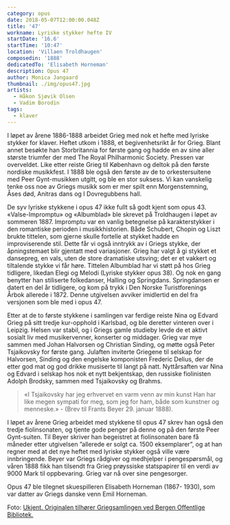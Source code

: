 ```yaml
---
category: opus
date: 2018-05-07T12:00:00.048Z
title: '47'
workname: Lyriske stykker hefte IV
startDate: '16.6'
startTime: '10:47'
location: 'Villaen Troldhaugen'
composedin: '1888'
dedicatedTo: 'Elisabeth Horneman'
description: Opus 47
author: Monica Jangaard
thumbnail: ./img/opus47.jpg
artists:
  - Håkon Sjøvik Olsen
  - Vadim Borodin
tags:
  - klaver
---
```

I løpet av årene 1886-1888 arbeidet Grieg med nok et hefte med lyriske stykker for klaver. Heftet utkom i 1888, et begivenhetsrikt år for Grieg. Blant annet besøkte han Storbritannia for første gang og hadde en av sine aller største triumfer der med The Royal Philharmonic Society. Pressen var overveldet. Like etter reiste Grieg til København og deltok på den første nordiske musikkfest. I 1888 ble også den første av de to orkestersuitene med Peer Gynt-musikken utgitt, og ble en stor suksess. Vi kan vanskelig tenke oss noe av Griegs musikk som er mer spilt enn Morgenstemning, Åses død, Anitras dans og I Dovregubbens hall.

De syv lyriske stykkene i opus 47 ikke fullt så godt kjent som opus 43. «Valse-Impromptu» og «Albumblad» ble skrevet på Troldhaugen i løpet av sommeren 1887. Impromptu var en vanlig betegnelse på karakterstykker i den romantiske perioden i musikkhistorien. Både Schubert, Chopin og Liszt brukte tittelen, som gjerne skulle fortelle at stykket hadde en improviserende stil. Dette får vi også inntrykk av i Griegs stykke, der åpningstemaet blir gjentatt med variasjoner. Grieg har valgt å gi stykket et dansepreg, en vals, uten de store dramatiske utsving; det er et vakkert og tiltalende stykke vi får høre.
Tittelen Albumblad har vi støtt på hos Grieg tidligere, likedan Elegi og Melodi (Lyriske stykker opus 38). Og nok en gang benytter han stiliserte folkedanser, Halling og Springdans. Springdansen er datert en del år tidligere, og kom på trykk i Den Norske Turistforenings Årbok allerede i 1872. Denne utgivelsen avviker imidlertid en del fra versjonen som ble med i opus 47.

Etter at de to første stykkene i samlingen var ferdige reiste Nina og Edvard Grieg på sitt tredje kur-opphold i Karlsbad, og ble deretter vinteren over i Leipzig. Helsen var stabil, og i Griegs gamle studieby levde de et aktivt sosialt liv med musikervenner, konserter og middager. Grieg var mye sammen med Johan Halvorsen og Christian Sinding, og møtte også Peter Tsjaikovsky for første gang. Julaften inviterte Griegene til selskap for Halvorsen, Sinding og den engelske komponisten Frederic Delius, der de etter god mat og god drikke musiserte til langt på natt. Nyttårsaften var Nina og Edvard i selskap hos nok et nytt bekjentskap, den russiske fiolinisten Adolph Brodsky, sammen med Tsjaikovsky og Brahms.

> «I Tsjaikovsky har jeg erhvervet en varm venn av min kunst Han har like megen sympati for meg, som jeg for ham, både som kunstner og menneske.» - (Brev til Frants Beyer 29. januar 1888).

I løpet av årene Grieg arbeidet med stykkene til opus 47 skrev han også den tredje fiolinsonaten, og tjente gode penger på denne og på den første Peer Gynt-suiten. Til Beyer skriver han begeistret at fiolinsonaten bare få måneder etter utgivelsen ”allerede er solgt ca. 1500 eksemplarer”, og at han regner med at det nye heftet med lyriske stykker også ville være innbringende. Beyer var Griegs rådgiver og medhjelper i pengespørsmål, og våren 1888 fikk han tilsendt fra Grieg prøyssiske statspapirer til en verdi av 9000 Mark til oppbevaring. Grieg var nå over sine pengesorger.

Opus 47 ble tilegnet skuespilleren Elisabeth Horneman (1867- 1930), som var datter av Griegs danske venn Emil Horneman.

Foto: <a href="https://commons.wikimedia.org/wiki/File:Edvard_and_Nina_Grieg_playing_cards_with_three_friends_(5444909260).jpg" target="_blank">Ukjent. Originalen tilhører Griegsamlingen ved Bergen Offentlige Bibliotek.</a>
